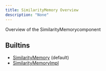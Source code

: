 ```yaml
---
title: SimilarityMemory Overview
description: "None"
---
```

Overview of the SimilarityMemorycomponent
## Builtins
* [SimilarityMemory](/docs/components/similaritymemory/similaritymemory/) (default)
* [SimilarityMemoryImpl](/docs/components/similaritymemory/similaritymemoryimpl/)